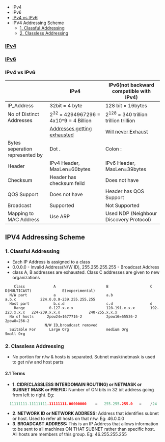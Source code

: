 - IPv4
- IPv6
- [IPv4 vs IPv6](#vs)
- IPV4 Addressing Scheme
  - [1. Classful Addressing](#ful)
  - [2. Classless Addressing](#les)

### [IPv4](IPv4)

### [IPv6](IPv6)

<a name=vs></a>
### IPv4 vs IPv6

||IPv4|IPv6(not backward compatible with IPv4)|
|---|---|---|
|IP_Address|32bit = 4 byte|128 bit = 16bytes|
|No of Distinct Addresses| 2<sup>32</sup> = 4294967296 = 4x10^9 = 4 Billion | 2<sup>128</sup> = 340 trillion trillion trillion |
||[Addresses getting exhausted](IPv4/IPv4_Disadvantages_Problems/)|[Will never Exhaust](IPv6/IPv6_Characteristics)|
|Bytes seperation represented by| Dot . | Colon : |
|Header | IPv4 Header, MaxLen=60bytes | IPv6 Header, MaxLen=39bytes |
|Checksum | Header has checksum feild | Does not have |
|QOS Support | Does not have  | Header has QOS Support |
|Broadcast | Supported | Not Supported |
|Mapping to MAC Address|Use ARP |Used NDP (Neighbour Discovery Protocol)|

## IPV4 Addressing Scheme
<a name=ful></a>
### 1. Classful Addressing
- Each IP Address is assigned to a class
- 0.0.0.0 - Invalid Address(N/W ID), 255.255.255.255 - Broadcast Address
- class A, B addresses are exhausted. Class C addresses are given to new organizations
```console
    Class             A                       B                   C               D(MULTICAST)              E(experimental)
  N/W part            a                       a.b                 a.b.c           224.0.0.0-239.255.255.255
  Host part           b.c.d                   c.d                 d
    Range           0-127.x.x.x               128-191.x.x.x       192-223.x.x.x   224-239.x.x.x             240-255.x.x.x     
  No of hosts      2pow24=1677716-2           2pow16=65536-2      2pow8=256-2
                  N/W ID,broadcast removed
  Suitable For      Large Org                 medium Org          Small Org
```

<a name=les></a>
### 2. Classless Addressing
- No portion for n/w & hosts is separated. Subnet mask/netmask is used to get n/w and host parts
#### 2.1 Terms
- **1. CIDR(CLASSLESS INTERDOMAIN ROUTING) or NETMASK or SUBNET MASK or PREFIX:** Number of ON bits in 32  bit address going from left to right. Eg:
```c
  11111111.11111111.11111111.00000000    =   255.255.255.0   =    /24   called CIDR/Netmask/subnet Mask/Prefix
```
- **2. NETWORK ID or NETWORK ADDRESS:** Address that identifies subnet or host.  Used to refer all hosts on that n/w. Eg: 46.0.0.0
- **3. BROADCAST ADDRESS:** This is an IP Address that allows information to be sent to all machines ON THAT SUBNET rather than specific host. All hosts are members of this group. Eg: 46.255.255.255
